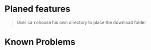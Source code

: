 # Planed features
>   User can choose his own directory to place the download folder

# Known Problems
